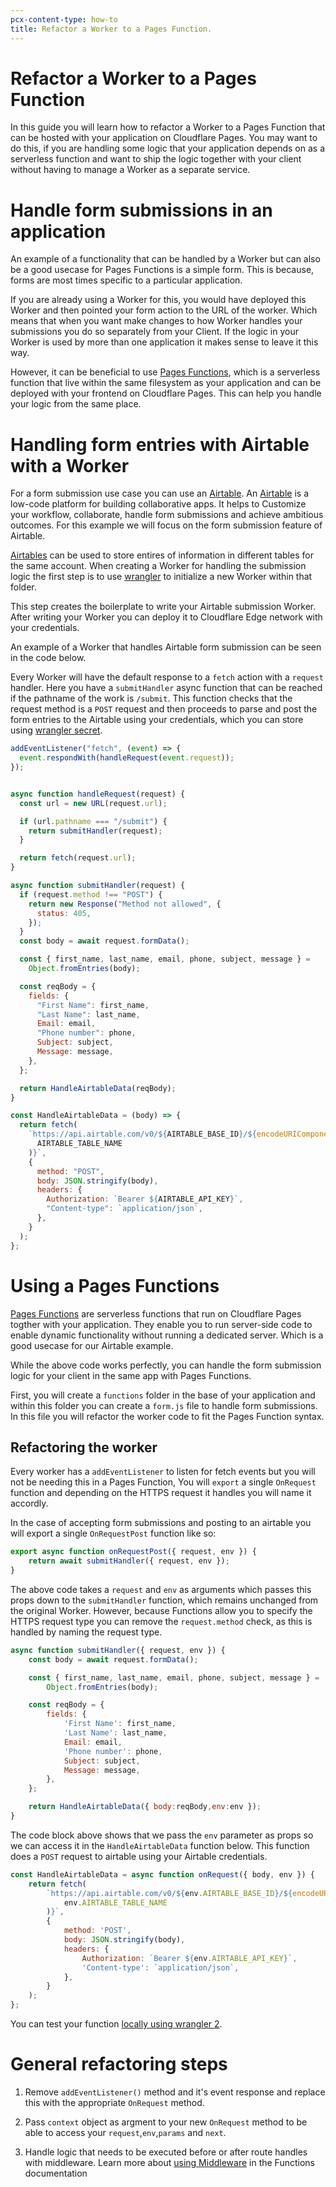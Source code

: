 ```yaml
---
pcx-content-type: how-to
title: Refactor a Worker to a Pages Function.
---
```


# Refactor a Worker to a Pages Function

In this guide you will learn how to refactor a Worker to a Pages Function that can be hosted with your application on Cloudflare Pages. You may want to do this, if you are handling some logic that your application depends on as a serverless function and want to ship the logic together with your client without having to manage a Worker as a separate service.

# Handle form submissions in an application 

An example of a functionality that can be handled by a Worker but can also be a good usecase for Pages Functions is a simple form. This is because, forms are most times specific to a particular application. 

If you are already using a Worker for this, you would have deployed this Worker and then pointed your form action to the URL of the worker. Which means that when you want make changes to how Worker handles your submissions you do so separately from your Client. If the logic in your Worker is used by more than one application it makes sense to leave it this way. 

However, it can be beneficial to use [Pages Functions](/pages/platform/functions/), which is a serverless function that live within the same filesystem as your application and can be deployed with your frontend on Cloudflare Pages. This can help you handle your logic from the same place. 


# Handling form entries with Airtable with a Worker

For a form submission use case you can use an [Airtable](https://airtable.com/). An [Airtable](https://airtable.com/) is a low-code platform for building collaborative apps. It helps to Customize your workflow, collaborate, handle form submissions and achieve ambitious outcomes. For this example we will focus on the form submission feature of Airtable.

[Airtables](https://airtable.com/) can be used to store entires of information in different tables for the same account. When creating a Worker for handling the submission logic the first step is to use [wrangler](/workers/cli-wrangler/install-update/) to initialize a new Worker within that folder. 

This step creates the boilerplate to write your Airtable submission Worker. After writing your Worker you can deploy it to Cloudflare Edge network with your credentials.

An example of a Worker that handles Airtable form submission can be seen in the code below. 

Every Worker will have the default response to a `fetch` action with a `request` handler. Here you have a `submitHandler` async function that can be reached if the pathname of the work is `/submit`. This function checks that the request method is a `POST` request and then proceeds to parse and post the form entries to the Airtable using your credentials, which you can store using [wrangler secret](/workers/cli-wrangler/commands/#secret).

```js
addEventListener("fetch", (event) => {
  event.respondWith(handleRequest(event.request));
});


async function handleRequest(request) {
  const url = new URL(request.url);

  if (url.pathname === "/submit") {
    return submitHandler(request);
  }

  return fetch(request.url);
}

async function submitHandler(request) {
  if (request.method !== "POST") {
    return new Response("Method not allowed", {
      status: 405,
    });
  }
  const body = await request.formData();

  const { first_name, last_name, email, phone, subject, message } =
    Object.fromEntries(body);

  const reqBody = {
    fields: {
      "First Name": first_name,
      "Last Name": last_name,
      Email: email,
      "Phone number": phone,
      Subject: subject,
      Message: message,
    },
  };

  return HandleAirtableData(reqBody);
}

const HandleAirtableData = (body) => {
  return fetch(
    `https://api.airtable.com/v0/${AIRTABLE_BASE_ID}/${encodeURIComponent(
      AIRTABLE_TABLE_NAME
    )}`,
    {
      method: "POST",
      body: JSON.stringify(body),
      headers: {
        Authorization: `Bearer ${AIRTABLE_API_KEY}`,
        "Content-type": `application/json`,
      },
    }
  );
};
```


# Using a Pages Functions

[Pages Functions](/pages/platform/functions/) are serverless functions that run on Cloudflare Pages togther with your application. They enable you to run server-side code to enable dynamic functionality without running a dedicated server. Which is a good usecase for our Airtable example.

While the above code works perfectly, you can handle the form submission logic for your client in the same app with Pages Functions.

First, you will create a `functions` folder in the base of your application and within this folder you can create a `form.js` file to handle form submissions. In this file you will refactor the worker code to fit the Pages Function syntax.

## Refactoring the worker 

Every worker has a `addEventListener` to listen for fetch events but you will not be needing this in a Pages Function, You will `export` a single `OnRequest` function and depending on the HTTPS request it handles you will name it accordly. 

In the case of accepting form submissions and posting to an airtable you will export a single `OnRequestPost` function like so:

```js
export async function onRequestPost({ request, env }) {
	return await submitHandler({ request, env });
}

```

The above code takes a `request` and `env` as arguments which passes this props down to the `submitHandler` function, which remains unchanged from the original Worker. However, because Functions allow you to specify the HTTPS request type you can remove the `request.method` check, as this is handled by naming the request type. 

```js
async function submitHandler({ request, env }) {
	const body = await request.formData();

	const { first_name, last_name, email, phone, subject, message } =
		Object.fromEntries(body);

	const reqBody = {
		fields: {
			'First Name': first_name,
			'Last Name': last_name,
			Email: email,
			'Phone number': phone,
			Subject: subject,
			Message: message,
		},
	};

	return HandleAirtableData({ body:reqBody,env:env });
}
```

The code block above shows that we pass the `env` parameter as props so we can access it in the `HandleAirtableData` function below. This function does a `POST` request to airtable using your Airtable credentials. 

```js
const HandleAirtableData = async function onRequest({ body, env }) {
	return fetch(
		`https://api.airtable.com/v0/${env.AIRTABLE_BASE_ID}/${encodeURIComponent(
			env.AIRTABLE_TABLE_NAME
		)}`,
		{
			method: 'POST',
			body: JSON.stringify(body),
			headers: {
				Authorization: `Bearer ${env.AIRTABLE_API_KEY}`,
				'Content-type': `application/json`,
			},
		}
	);
};
```

You can test your function [locally using wrangler 2](/pages/platform/functions/#develop-and-preview-locally).


# General refactoring steps 

1. Remove `addEventListener()` method and it's event response and replace this with the appropriate `OnRequest` method. 

2. Pass `context` object as argment to your new `OnRequest` method to be able to access your `request`,`env`,`params` and `next`.

3. Handle logic that needs to be executed before or after route handles with middleware. Learn more about [using Middleware](/pages/platform/functions/#adding-middleware) in the Functions documentation 


